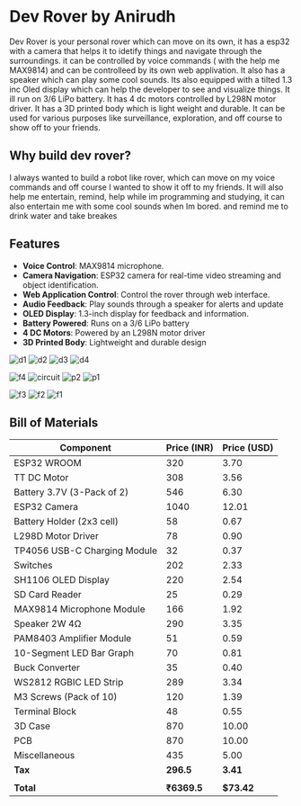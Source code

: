 # Dev Rover by Anirudh

Dev Rover is your personal rover which can move on its own, it has a esp32 with a camera that helps it to idetify things and navigate through the surroundings. it can be controlled by voice commands ( with the help me MAX9814) and can be controlleed by its own web applivation. It also has a speaker which can play some cool sounds. Its also equipped with a tilted 1.3 inc Oled display which can help the developer to see and visualize things. It ill run on 3/6 LiPo battery. It has 4 dc motors controlled by L298N motor driver. It has a 3D printed body which is light weight and durable. It can be used for various purposes like surveillance, exploration, and off course to show off to your friends.

## Why build dev rover?
I always wanted to build a robot like rover, which can move on my voice commands and off course I wanted to show it off to my friends. It will also help me entertain, remind, help while im programming and studying, it can also entertain me with some cool sounds when Im bored. and remind me to drink water and take breakes

## Features
- **Voice Control**: MAX9814 microphone.
- **Camera Navigation**: ESP32 camera for real-time video streaming and object identification.
- **Web Application Control**: Control the rover through web interface.
- **Audio Feedback**: Play sounds through a speaker for alerts and update
- **OLED Display**: 1.3-inch display for feedback and information.
- **Battery Powered**: Runs on a 3/6 LiPo battery 
- **4 DC Motors**: Powered by an L298N motor driver
- **3D Printed Body**: Lightweight and durable design


![d1](https://github.com/user-attachments/assets/ba1039a1-47f1-4584-9764-9c9bcad16024)
![d2](https://github.com/user-attachments/assets/107c94bf-9680-46fc-aa84-570f4a208019)
![d3](https://github.com/user-attachments/assets/124ca48f-42f6-4afa-89e1-81aaff96266e)
![d4](https://github.com/user-attachments/assets/532c5068-4321-44ca-9d8f-1b86bec817b6)

![f4](https://github.com/user-attachments/assets/119ca12f-1b47-43ae-9953-a9062cb8d259)
![circuit](https://github.com/user-attachments/assets/3ef9ad68-8348-43e0-b893-e962e287dba9)
![p2](https://github.com/user-attachments/assets/dae1c807-fbac-453b-b67e-22da3e429576)
![p1](https://github.com/user-attachments/assets/31fb0f2d-879f-457a-83ce-5b97cd818bf5)

![f3](https://github.com/user-attachments/assets/8d0868a9-4078-4684-b9a8-62a9db773f0d)
![f2](https://github.com/user-attachments/assets/5c70919f-8ba9-4d61-aa44-499578473bc3)
![f1](https://github.com/user-attachments/assets/6c49fe4f-2a53-4460-b094-c7a76e19a6a7)

## Bill of Materials
| Component                        | Price (INR) | Price (USD) |
|----------------------------------|-------------|-------------|
| ESP32 WROOM                      | 320         | 3.70        |
| TT DC Motor                      | 308         | 3.56        |
| Battery 3.7V (3-Pack of 2)       | 546         | 6.30        |
| ESP32 Camera                     | 1040        | 12.01       |
| Battery Holder (2x3 cell)        | 58          | 0.67        |
| L298D Motor Driver               | 78          | 0.90        |
| TP4056 USB-C Charging Module     | 32          | 0.37        |
| Switches                         | 202         | 2.33        |
| SH1106 OLED Display              | 220         | 2.54        |
| SD Card Reader                   | 25          | 0.29        |
| MAX9814 Microphone Module        | 166         | 1.92        |
| Speaker 2W 4Ω                    | 290         | 3.35        |
| PAM8403 Amplifier Module         | 51          | 0.59        |
| 10-Segment LED Bar Graph         | 70          | 0.81        |
| Buck Converter                   | 35          | 0.40        |
| WS2812 RGBIC LED Strip           | 289         | 3.34        |
| M3 Screws (Pack of 10)           | 120         | 1.39        |
| Terminal Block                   | 48          | 0.55        |
| 3D Case                          | 870         | 10.00       |
| PCB                              | 870         | 10.00       |
| Miscellaneous                    | 435         | 5.00        |
| **Tax**                          | **296.5**   | **3.41**    |
|                                  |             |             |
| **Total**                        | **₹6369.5** | **$73.42**  |
